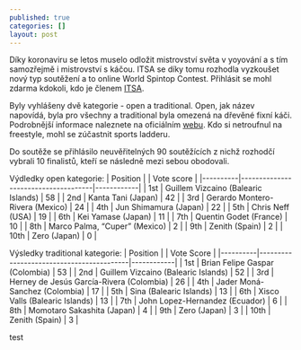 ```yaml
---
published: true
categories: []
layout: post
---
```

Díky koronaviru se letos muselo odložit mistrovství světa v yoyování a s tím samozřejmě i mistrovství s káčou. ITSA se díky tomu rozhodla vyzkoušet nový typ soutěžení a to online World Spintop Contest. Přihlásit se mohl zdarma kdokoli, kdo je členem [ITSA](https://spintop.cz/mezinarodni-spintop-asociace-itsa/).

Byly vyhlášeny dvě kategorie - open a traditional. Open, jak název napovídá, byla pro všechny a traditional byla omezená na dřevěné fixní káči. Podrobnější informace naleznete na oficiálním [webu](https://spintops.org/world-contest/). Kdo si netroufnul na freestyle, mohl se zúčastnit sports ladderu.

Do soutěže se přihlásilo neuvěřitelných 90 soutěžících z nichž rozhodčí vybrali 10 finalistů, kteří se následně mezi sebou obodovali.

Výdledky open kategorie:
| Position |                                     | Vote score |
|----------|-------------------------------------|------------|
| 1st      | Guillem Vizcaino (Balearic Islands) | 58         |
| 2nd      | Kanta Tani (Japan)                  | 42         |
| 3rd      | Gerardo Montero-Rivera (Mexico)     | 24         |
| 4th      | Jun Shimamura (Japan)               | 22         |
| 5th      | Chris Neff (USA)                    | 19         |
| 6th      | Kei Yamase (Japan)                  | 11         |
| 7th      | Quentin Godet (France)              | 10         |
| 8th      | Marco Palma, “Cuper” (Mexico)       | 2          |
| 9th      | Zenith (Spain)                      | 2          |
| 10th     | Zero (Japan)                        | 0          |

Výsledky traditional kategorie:
| Position |                                          | Vote Score |
|----------|------------------------------------------|------------|
| 1st      | Brian Felipe Gaspar (Colombia)           | 53         |
| 2nd      | Guillem Vizcaino (Balearic Islands)      | 52         |
| 3rd      | Herney de Jesús García-Rivera (Colombia) | 26         |
| 4th      | Jader Moná-Sanchez (Colombia)            | 17         |
| 5th      | Sina (Balearic Islands)                  | 13         |
| 6th      | Xisco Valls (Balearic Islands)           | 13         |
| 7th      | John Lopez-Hernandez (Ecuador)           | 6          |
| 8th      | Momotaro Sakashita (Japan)               | 4          |
| 9th      | Zero (Japan)                             | 3          |
| 10th     | Zenith (Spain)                           | 3          |

test
